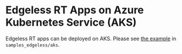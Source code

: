 # Edgeless RT Apps on Azure Kubernetes Service (AKS)
Edgeless RT apps can be deployed on AKS. Please see [the example](../samples_edgeless/aks) in `samples_edgeless/aks`.
